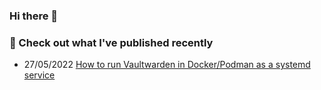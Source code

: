 ### Hi there 👋

<!--
**daydiff/daydiff** is a ✨ _special_ ✨ repository because its `README.md` (this file) appears on your GitHub profile.

Here are some ideas to get you started:

- 🔭 I’m currently working on ...
- 🌱 I’m currently learning ...
- 👯 I’m looking to collaborate on ...
- 🤔 I’m looking for help with ...
- 💬 Ask me about ...
- 📫 How to reach me: ...
- ⚡ Fun fact: ...
-->

### 📖 Check out what I've published recently

<!--blog:start-->
* 27/05/2022 [How to run Vaultwarden in Docker/Podman as a systemd service](https://atabakoff.com/how-to-run-vaultwarden-in-podman-as-a-systemd-service/)
<!--blog:end-->

